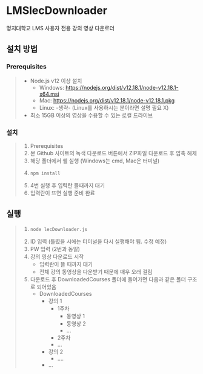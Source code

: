 # LMSlecDownloader
명지대학교 LMS 사용자 전용 강의 영상 다운로더

## 설치 방법
### Prerequisites
> * Node.js v12 이상 설치
>    - Windows: https://nodejs.org/dist/v12.18.1/node-v12.18.1-x64.msi
>    - Mac: https://nodejs.org/dist/v12.18.1/node-v12.18.1.pkg
>    - Linux: -생략- (Linux를 사용하시는 분이라면 설명 필요 X)
> * 최소 15GB 이상의 영상을 수용할 수 있는 로컬 드라이브

### 설치
>  1. Prerequisites
>  2. 본 Github 사이트의 녹색 다운로드 버튼에서 ZIP파일 다운로드 후 압축 해제
>  3. 해당 폴더에서 쉘 실행 (Windows는 cmd,  Mac은 터미널) 
>  4.     npm install
>  5. 4번 실행 후 입력란 뜰때까지 대기
>  6. 입력란이 뜨면 실행 준비 완료

## 실행
> 1.     node lecDownloader.js
> 2. ID 입력 (틀렸을 시에는 터미널을 다시 실행해야 됨. 수정 예정)
> 3. PW 입력 (2번과 동일)
> 4. 강의 영상 다운로드 시작
>     - 입력란이 뜰 때까지 대기
>     - 전체 강의 동영상을 다운받기 때문에 매우 오래 걸림
> 5. 다운로드 후 DownloadedCourses 폴더에 들어가면 다음과 같은 폴더 구조로 되어있음
>     - DownloadedCourses
>         - 강의 1
>             - 1주차
>                 - 동영상 1
>                 - 동영상 2
>                 - ...
>             - 2주차
>             - ...
>         - 강의 2
>             - ....
>         - ...